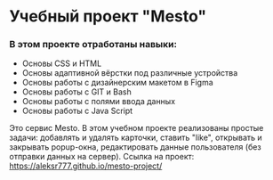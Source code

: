 # Учебный проект "Mesto"

### В этом проекте отработаны навыки:
* Основы CSS и HTML
* Основы адаптивной вёрстки под различные устройства
* Основы работы с дизайнерским макетом в Figma
* Основы работы с GIT и Bash
* Основы работы с полями ввода данных
* Основы работы с Java Script

Это сервис Mesto. В этом учебном проекте реализованы простые задачи: добавлять и удалять карточки, ставить "like", открывать и закрывать popup-окна, редактировать данные пользователя (без отправки данных на сервер).
Ссылка на проект: <https://aleksr777.github.io/mesto-project/>
